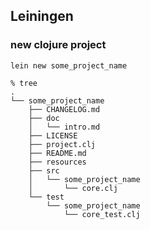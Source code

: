 
## Leiningen

### new clojure project

    lein new some_project_name

    % tree
    .
    └── some_project_name
        ├── CHANGELOG.md
        ├── doc
        │   └── intro.md
        ├── LICENSE
        ├── project.clj
        ├── README.md
        ├── resources
        ├── src
        │   └── some_project_name
        │       └── core.clj
        └── test
            └── some_project_name
                └── core_test.clj

